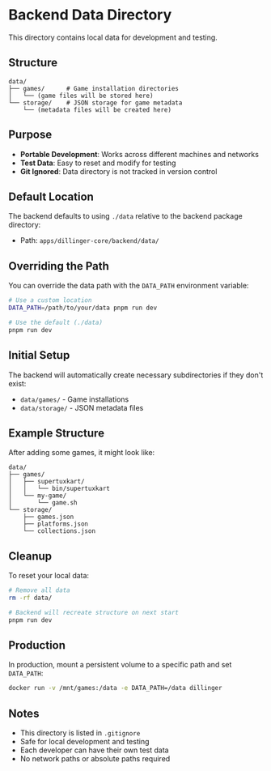 # Backend Data Directory

This directory contains local data for development and testing.

## Structure

```
data/
├── games/      # Game installation directories
│   └── (game files will be stored here)
└── storage/    # JSON storage for game metadata
    └── (metadata files will be created here)
```

## Purpose

- **Portable Development**: Works across different machines and networks
- **Test Data**: Easy to reset and modify for testing
- **Git Ignored**: Data directory is not tracked in version control

## Default Location

The backend defaults to using `./data` relative to the backend package directory:
- Path: `apps/dillinger-core/backend/data/`

## Overriding the Path

You can override the data path with the `DATA_PATH` environment variable:

```bash
# Use a custom location
DATA_PATH=/path/to/your/data pnpm run dev

# Use the default (./data)
pnpm run dev
```

## Initial Setup

The backend will automatically create necessary subdirectories if they don't exist:
- `data/games/` - Game installations
- `data/storage/` - JSON metadata files

## Example Structure

After adding some games, it might look like:

```
data/
├── games/
│   ├── supertuxkart/
│   │   └── bin/supertuxkart
│   └── my-game/
│       └── game.sh
└── storage/
    ├── games.json
    ├── platforms.json
    └── collections.json
```

## Cleanup

To reset your local data:

```bash
# Remove all data
rm -rf data/

# Backend will recreate structure on next start
pnpm run dev
```

## Production

In production, mount a persistent volume to a specific path and set `DATA_PATH`:

```bash
docker run -v /mnt/games:/data -e DATA_PATH=/data dillinger
```

## Notes

- This directory is listed in `.gitignore`
- Safe for local development and testing
- Each developer can have their own test data
- No network paths or absolute paths required
